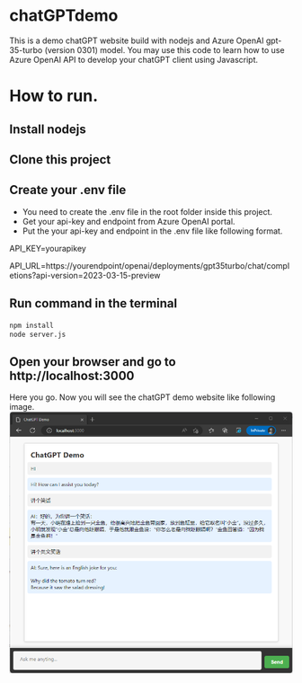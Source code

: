 # chatGPTdemo
This is a demo chatGPT website build with nodejs and Azure OpenAI gpt-35-turbo (version 0301) model.
You may use this code to learn how to use Azure OpenAI API to develop your chatGPT client using Javascript.

# How to run.
## Install nodejs
## Clone this project
## Create your .env file
- You need to create the .env file in the root folder inside this project.
- Get your api-key and endpoint from Azure OpenAI portal.
- Put the your api-key and endpoint in the .env file like following format.

API_KEY=yourapikey

API_URL=https://yourendpoint/openai/deployments/gpt35turbo/chat/completions?api-version=2023-03-15-preview

## Run command in the terminal
    npm install
    node server.js

## Open your browser and go to http://localhost:3000

Here you go. Now you will see the chatGPT demo website like following image.
![chatGPTdemo](./demo.png)

